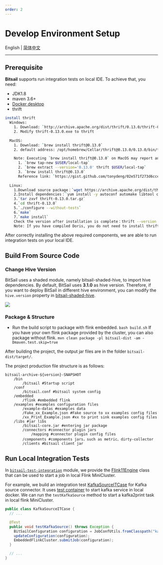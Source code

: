 ```yaml
---
order: 2
---
```


# Develop Environment Setup

English | [简体中文](../../../zh/documents/start/env_setup.md)

-----

## Prerequisite

**Bitsail** supports run integration tests on local IDE. To achieve that, you need:

- JDK1.8
- maven 3.6+
- [Docker desktop](https://www.docker.com/products/docker-desktop/)
- thrift
```bash
install thrift
  Windows:
    1. Download: `http://archive.apache.org/dist/thrift/0.13.0/thrift-0.13.0.exe`
    2. Modify thrift-0.13.0.exe to thrift 
 
  MacOS:
    1. Download: `brew install thrift@0.13.0`
    2. default address: /opt/homebrew/Cellar/thrift@0.13.0/0.13.0/bin/thrift

    Note: Executing `brew install thrift@0.13.0` on MacOS may report an error that the version cannot be found. The solution is as follows, execute it in the terminal:
      1. `brew tap-new $USER/local-tap`
      2. `brew extract --version='0.13.0' thrift $USER/local-tap`
      3. `brew install thrift@0.13.0`
      Reference link: `https://gist.github.com/tonydeng/02e571f273d6cce4230dc8d5f394493c`
 
  Linux:
    1.Download source package：`wget https://archive.apache.org/dist/thrift/0.13.0/thrift-0.13.0.tar.gz`
    2.Install dependencies：`yum install -y autoconf automake libtool cmake ncurses-devel openssl-devel lzo-devel zlib-devel gcc gcc-c++`
    3.`tar zxvf thrift-0.13.0.tar.gz`
    4.`cd thrift-0.13.0`
    5.`./configure --without-tests`
    6.`make`
    7.`make install`
    Check the version after installation is complete：thrift --version
    Note: If you have compiled Doris, you do not need to install thrift, you can directly use $DORIS_HOME/thirdparty/installed/bin/thrift
```

After correctly installing the above required components, we are able to run integration tests on your local IDE.

## Build From Source Code

### Change Hive Version

BitSail uses a shaded module, namely bitsail-shaded-hive, to import hive dependencies.
By default, BitSail uses **3.1.0** as hive version.
Therefore, if you want to deploy BitSail in different hive environment, you can modify the `hive.version` property in [bitsail-shaded-hive](https://github.com/bytedance/bitsail/blob/master/bitsail-shade/bitsail-shaded-hive/pom.xml).

![](../../../images/change-hive-version.png)


### Package & Structure

- Run the build script to package with flink embedded.
  `bash build.sh`
  If you have your own flink package provided by the cluster, you can also package without flink.
  `mvn clean package -pl bitsail-dist -am -Dmaven.test.skip=true`

After building the project, the output jar files are in the folder `bitsail-dist/target/`.

The project production file structure is as follows:

``` simple
bitsail-archive-${version}-SNAPSHOT    
    /bin  
        /bitsail #Startup script
    /conf
        /bitsail.conf #bitsail system config
    /embedded
        /flink #embedded flink
    /examples #examples configuration files
        /example-datas #examples data
        /Fake_xx_Example.json #Fake source to xx examples config files
        /xx_Print_Example.json #xx to print sink examples config files
    /libs #jar libs
        /bitsail-core.jar #entering jar package
        /connectors #connector plugin jars
            /mapping #connector plugin config files
        /components #components jars，such as metric、dirty-collector
        /clients #bitsail client jar
```

## Run Local Integration Tests

In [`bitsail-test-integration`](https://github.com/bytedance/bitsail/tree/master/bitsail-test/bitsail-test-integration) module, we provide the [Flink11Engine](https://github.com/bytedance/bitsail/blob/master/bitsail-test/bitsail-test-integration/bitsail-test-integration-base/src/main/java/com/bytedance/bitsail/test/integration/engine/flink/Flink11Engine.java) class that can be used to start a job in local Flink MiniCluster.


For example, we build an integration test [KafkaSourceITCase](https://github.com/bytedance/bitsail/blob/master/bitsail-test/bitsail-test-integration/bitsail-test-integration-connector-legacy/bitsail-test-integration-kafka-legacy/src/test/java/com/bytedance/bitsail/test/integration/legacy/KafkaSourceITCase.java) for Kafka source connector.
It uses [test container](https://www.testcontainers.org/modules/kafka/) to start kafka service in local docker.
We can run the `testKafkaSource` method to start a kafka2print task in local flink MiniCluster.

```java
public class KafkaSourceITCase {
  // ...

  @Test
  public void testKafkaSource() throws Exception {
    BitSailConfiguration configuration = JobConfUtils.fromClasspath("kafka_to_print.json");
    updateConfiguration(configuration);
    EmbeddedFlinkCluster.submitJob(configuration);
  }

  // ...
}
```